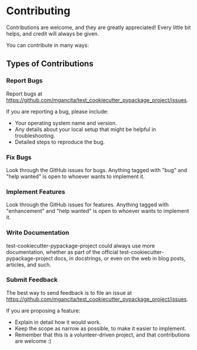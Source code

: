 # Contributing

Contributions are welcome, and they are greatly appreciated! Every little bit
helps, and credit will always be given.

You can contribute in many ways:

## Types of Contributions

### Report Bugs

Report bugs at https://github.com/mgancita/test_cookiecutter_pypackage_project/issues.

If you are reporting a bug, please include:

* Your operating system name and version.
* Any details about your local setup that might be helpful in troubleshooting.
* Detailed steps to reproduce the bug.

### Fix Bugs

Look through the GitHub issues for bugs. Anything tagged with "bug" and "help
wanted" is open to whoever wants to implement it.

### Implement Features

Look through the GitHub issues for features. Anything tagged with "enhancement"
and "help wanted" is open to whoever wants to implement it.

### Write Documentation

test-cookiecutter-pypackage-project could always use more documentation, whether as part of the
official test-cookiecutter-pypackage-project docs, in docstrings, or even on the web in blog posts,
articles, and such.

### Submit Feedback

The best way to send feedback is to file an issue at https://github.com/mgancita/test_cookiecutter_pypackage_project/issues.

If you are proposing a feature:

* Explain in detail how it would work.
* Keep the scope as narrow as possible, to make it easier to implement.
* Remember that this is a volunteer-driven project, and that contributions
  are welcome :)
